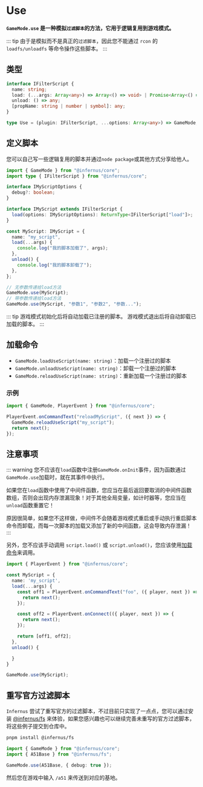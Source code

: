# Use

**`GameMode.use` 是一种模拟`过滤脚本`的方法，它用于逻辑复用到游戏模式。**

::: tip
由于是模拟而不是真正的`过滤脚本`，因此您不能通过 `rcon` 的 `loadfs/unloadfs` 等命令操作这些脚本。
:::

## 类型

```ts
interface IFilterScript {
  name: string;
  load: (...args: Array<any>) => Array<() => void> | Promise<Array<() => void>>;
  unload: () => any;
  [propName: string | number | symbol]: any;
}

type Use = (plugin: IFilterScript, ...options: Array<any>) => GameMode;
```

## 定义脚本

您可以自己写一些逻辑复用的脚本并通过`node package`或其他方式分享给他人。

```ts
import { GameMode } from "@infernus/core";
import type { IFilterScript } from "@infernus/core";

interface IMyScriptOptions {
  debug?: boolean;
}

interface IMyScript extends IFilterScript {
  load(options: IMyScriptOptions): ReturnType<IFilterScript["load"]>;
}

const MyScript: IMyScript = {
  name: "my_script",
  load(...args) {
    console.log("我的脚本加载了", args);
  },
  unload() {
    console.log("我的脚本卸载了");
  },
};

// 无参数传递给load方法
GameMode.use(MyScript);
// 带参数传递给load方法
GameMode.use(MyScript, "参数1", "参数2", "参数...");
```

::: tip
游戏模式初始化后将自动加载已注册的脚本。
游戏模式退出后将自动卸载已加载的脚本。
:::

## 加载命令

- `GameMode.loadUseScript(name: string)`：加载一个注册过的脚本
- `GameMode.unloadUseScript(name: string)`：卸载一个注册过的脚本
- `GameMode.reloadUseScript(name: string)`：重新加载一个注册过的脚本

### 示例

```ts
import { GameMode, PlayerEvent } from "@infernus/core";

PlayerEvent.onCommandText("reloadMyScript", ({ next }) => {
  GameMode.reloadUseScript("my_script");
  return next();
});
```

## 注意事项

::: warning
您不应该在`load`函数中注册`GameMode.onInit`事件，因为函数通过`GameMode.use`加载时，就在其事件中执行。

如果您在`load`函数中使用了中间件函数，您应当在最后返回要取消的中间件函数数组，否则会出现内存泄漏现象！对于其他全局变量，如计时器等，您应当在`unload`函数重置它！

原因很简单，如果您不这样做，中间件不会随着游戏模式重启或手动执行重启脚本命令而卸载，而每一次脚本的加载又添加了新的中间函数，这会导致内存泄漏！
:::

另外，您不应该手动调用 `script.load()` 或 `script.unload()`，您应该使用[加载命令](#加载命令)来调用。

```ts
import { PlayerEvent } from "@infernus/core";

const MyScript = {
  name: 'my_script',
  load(...args) {
    const off1 = PlayerEvent.onCommandText("foo", ({ player, next }) => {
      return next();
    });

    const off2 = PlayerEvent.onConnect(({ player, next }) => {
      return next();
    });

    return [off1, off2];
  },
  unload() {

  }
}

GameMode.use(MyScript);
```

## 重写官方过滤脚本

`Infernus` 尝试了重写官方的过滤脚本，不过目前只实现了一点点，您可以通过安装 [@infernus/fs](https://github.com/dockfries/infernus/tree/main/packages/filterscript) 来体验，如果您感兴趣也可以继续完善未重写的官方过滤脚本，将这些例子提交到仓库中。

```sh
pnpm install @infernus/fs
```

```ts
import { GameMode } from "@infernus/core";
import { A51Base } from "@infernus/fs";

GameMode.use(A51Base, { debug: true });
```

然后您在游戏中输入 `/a51` 来传送到对应的基地。
